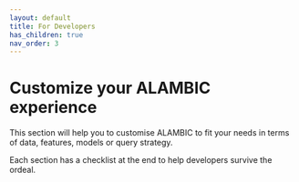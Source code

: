 ```yaml
---
layout: default 
title: For Developers 
has_children: true 
nav_order: 3
---
```


# Customize your ALAMBIC experience
This section will help you to customise ALAMBIC to fit your needs in terms of data, features, models or query strategy.

Each section has a checklist at the end to help developers survive the ordeal.